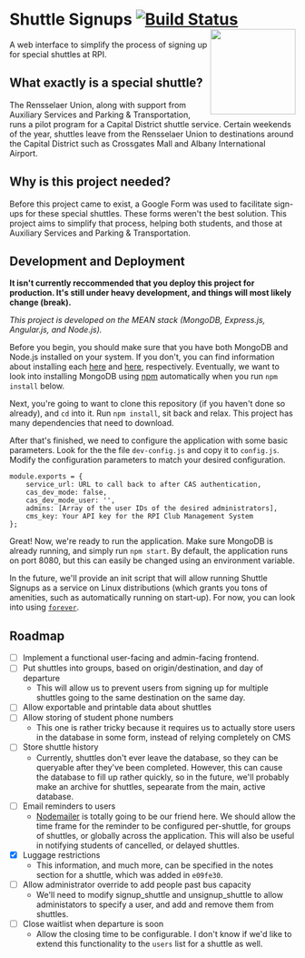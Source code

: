# Shuttle Signups [![Build Status](https://travis-ci.org/wtg/shuttle-signups.svg?branch=master)](https://travis-ci.org/wtg/shuttle-signups) [<img align="right" width="150px" src="http://webtech.union.rpi.edu/assets/css/images/wtg.png">](http://webtech.union.rpi.edu/)
A web interface to simplify the process of signing up for special shuttles at RPI.

## What exactly is a special shuttle?
The Rensselaer Union, along with support from Auxiliary Services and Parking & Transportation, runs a pilot program for a Capital District shuttle service. Certain weekends of the year, shuttles leave from the Rensselaer Union to destinations around the Capital District such as Crossgates Mall and Albany International Airport.

## Why is this project needed?
Before this project came to exist, a Google Form was used to facilitate sign-ups for these special shuttles. These forms weren't the best solution. This project aims to simplify that process, helping both students, and those at Auxiliary Services and Parking & Transportation.

## Development and Deployment

**It isn't currently reccommended that you deploy this project for production. It's still under heavy development, and things will most likely change (break).**


*This project is developed on the MEAN stack (MongoDB, Express.js, Angular.js, and Node.js).*

Before you begin, you should make sure that you have both MongoDB and Node.js installed on your system. If you don't, you can find information about installing each [here](https://docs.mongodb.com/v3.2/installation/) and [here](https://nodejs.org/en/download/package-manager/), respectively.
Eventually, we want to look into installing MongoDB using [npm](https://www.npmjs.com/) automatically when you run ```npm install``` below.

Next, you're going to want to clone this repository (if you haven't done so already), and ```cd``` into it. Run ```npm install```, sit back and relax. This project has many dependencies that need to download.

After that's finished, we need to configure the application with some basic parameters.
Look for the the file ```dev-config.js``` and copy it to ```config.js```. Modify the configuration parameters to match your desired configuration.

```
module.exports = {
    service_url: URL to call back to after CAS authentication,
    cas_dev_mode: false,
    cas_dev_mode_user: '',
    admins: [Array of the user IDs of the desired administrators],
    cms_key: Your API key for the RPI Club Management System
};
```

Great! Now, we're ready to run the application. Make sure MongoDB is already running, and simply run ```npm start```. By default, the application runs on port 8080, but this can easily be changed using an environment variable.

In the future, we'll provide an init script that will allow running Shuttle Signups as a service on Linux distributions (which grants you tons of amenities, such as automatically running on start-up). For now, you can look into using [```forever```](https://www.npmjs.com/package/forever).

## Roadmap
  - [ ] Implement a functional user-facing and admin-facing frontend.
  - [ ] Put shuttles into groups, based on origin/destination, and day of departure 
    * This will allow us to prevent users from signing up for multiple shuttles going to the same destination on the same day.
  - [ ] Allow exportable and printable data about shuttles
  - [ ] Allow storing of student phone numbers
    * This one is rather tricky because it requires us to actually store users in the database in some form, instead of relying completely on CMS
  - [ ] Store shuttle history
    * Currently, shuttles don't ever leave the database, so they can be queryable after they've been completed. However, this can cause the database to fill up rather quickly, so in the future, we'll probably make an archive for shuttles, sepearate from the main, active database.
  - [ ] Email reminders to users
    * [Nodemailer](https://nodemailer.com/) is totally going to be our friend here. We should allow the time frame for the reminder to be configured per-shuttle, for groups of shuttles, or globally across the application. This will also be useful in notifying students of cancelled, or delayed shuttles.
  - [X] Luggage restrictions
    * This information, and much more, can be specified in the notes section for a shuttle, which was added in ```e09fe30```.
  - [ ] Allow administrator override to add people past bus capacity
    * We'll need to modify signup_shuttle and unsignup_shuttle to allow administators to specify a user, and add and remove them from shuttles.
  - [ ] Close waitlist when departure is soon
    * Allow the closing time to be configurable. I don't know if we'd like to extend this functionality to the ```users``` list for a shuttle as well.
